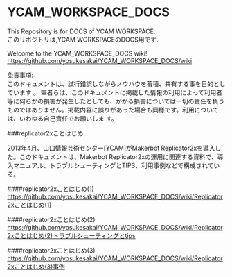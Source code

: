 YCAM_WORKSPACE_DOCS  
===================  
This Repository is for DOCS of YCAM WORKSPACE.    
このリポジトリは,YCAM WORKSPACEのDOCS用です.    


Welcome to the YCAM_WORKSPACE_DOCS wiki!    
https://github.com/yosukesakai/YCAM_WORKSPACE_DOCS/wiki  

免責事項:  
このドキュメントは、試行錯誤しながらノウハウを蓄積、共有する事を目的としています  。
筆者らは、このドキュメントに掲載した情報の利用によって利用者等に何らかの損害が発生したとしても、かかる損害については一切の責任を負うものではありません。掲載内容に誤りがあった場合も同様です。利用については、いわゆる自己責任でお願いしま  す。


###replicator2xことはじめ  
  
2013年4月、山口情報芸術センター[YCAM]がMakerbot Replicator2xを導入した。このドキュメントは、Makerbot Replicator2xの運用に関連する資料で、導入マニュアル、トラブルシューティングとTIPS、利用事例などで構成されている。
  
####replicator2xことはじめ(1)    
https://github.com/yosukesakai/YCAM_WORKSPACE_DOCS/wiki/Replicator2xことはじめ(1)  

####replicator2xことはじめ(2)  
https://github.com/yosukesakai/YCAM_WORKSPACE_DOCS/wiki/Replicator2xことはじめ(2)トラブルシューティングとtips  

####replicator2xことはじめ(3)  
https://github.com/yosukesakai/YCAM_WORKSPACE_DOCS/wiki/Replicator2xことはじめ(3)事例  

